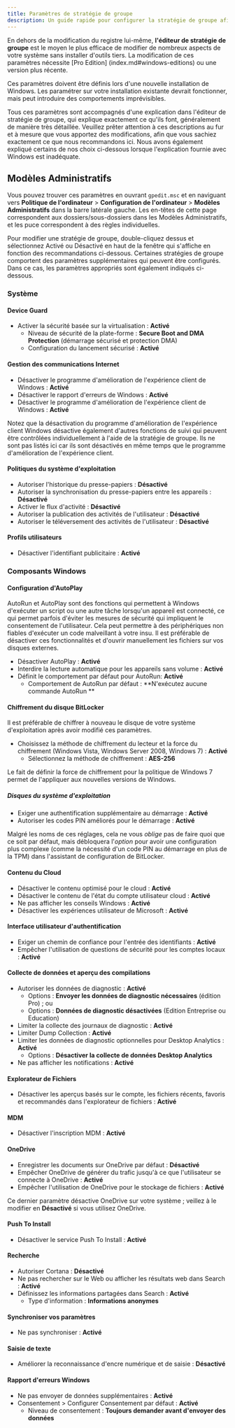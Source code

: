 ```yaml
---
title: Paramètres de stratégie de groupe
description: Un guide rapide pour configurer la stratégie de groupe afin de rendre Windows un peu plus respectueux de la vie privée.
---
```


En dehors de la modification du registre lui-même, **l'éditeur de stratégie de groupe** est le moyen le plus efficace de modifier de nombreux aspects de votre système sans installer d'outils tiers. La modification de ces paramètres nécessite [Pro Edition] (index.md#windows-editions) ou une version plus récente.

Ces paramètres doivent être définis lors d'une nouvelle installation de Windows. Les paramétrer sur votre installation existante devrait fonctionner, mais peut introduire des comportements imprévisibles.

Tous ces paramètres sont accompagnés d'une explication dans l'éditeur de stratégie de groupe, qui explique exactement ce qu'ils font, généralement de manière très détaillée. Veuillez prêter attention à ces descriptions au fur et à mesure que vous apportez des modifications, afin que vous sachiez exactement ce que nous recommandons ici. Nous avons également expliqué certains de nos choix ci-dessous lorsque l'explication fournie avec Windows est inadéquate.

## Modèles Administratifs

Vous pouvez trouver ces paramètres en ouvrant `gpedit.msc` et en naviguant vers **Politique de l'ordinateur** > **Configuration de l'ordinateur** > **Modèles Administratifs** dans la barre latérale gauche. Les en-têtes de cette page correspondent aux dossiers/sous-dossiers dans les Modèles Administratifs, et les puce correspondent à des règles individuelles.

Pour modifier une stratégie de groupe, double-cliquez dessus et sélectionnez Activé ou Désactivé en haut de la fenêtre qui s'affiche en fonction des recommandations ci-dessous. Certaines stratégies de groupe comportent des paramètres supplémentaires qui peuvent être configurés. Dans ce cas, les paramètres appropriés sont également indiqués ci-dessous.

### Système

#### Device Guard

- Activer la sécurité basée sur la virtualisation : **Activé**
  - Niveau de sécurité de la plate-forme : **Secure Boot and DMA Protection** (démarrage sécurisé et protection DMA)
  - Configuration du lancement sécurisé : **Activé**

#### Gestion des communications Internet

- Désactiver le programme d'amélioration de l'expérience client de Windows : **Activé**
- Désactiver le rapport d'erreurs de Windows : **Activé**
- Désactiver le programme d'amélioration de l'expérience client de Windows : **Activé**

Notez que la désactivation du programme d'amélioration de l'expérience client Windows désactive également d'autres fonctions de suivi qui peuvent être contrôlées individuellement à l'aide de la stratégie de groupe. Ils ne sont pas listés ici car ils sont désactivés en même temps que le programme d'amélioration de l'expérience client.

#### Politiques du système d'exploitation

- Autoriser l'historique du presse-papiers : **Désactivé**
- Autoriser la synchronisation du presse-papiers entre les appareils : **Désactivé**
- Activer le flux d'activité : **Désactivé**
- Autoriser la publication des activités de l'utilisateur : **Désactivé**
- Autoriser le téléversement des activités de l'utilisateur : **Désactivé**

#### Profils utilisateurs

- Désactiver l'identifiant publicitaire : **Activé**

### Composants Windows

#### Configuration d'AutoPlay

AutoRun et AutoPlay sont des fonctions qui permettent à Windows d'exécuter un script ou une autre tâche lorsqu'un appareil est connecté, ce qui permet parfois d'éviter les mesures de sécurité qui impliquent le consentement de l'utilisateur. Cela peut permettre à des périphériques non fiables d'exécuter un code malveillant à votre insu. Il est préférable de désactiver ces fonctionnalités et d'ouvrir manuellement les fichiers sur vos disques externes.

- Désactiver AutoPlay : **Activé**
- Interdire la lecture automatique pour les appareils sans volume : **Activé**
- Définit le comportement par défaut pour AutoRun: **Activé**
  - Comportement de AutoRun par défaut : \*\*N'exécutez aucune commande AutoRun \*\*

#### Chiffrement du disque BitLocker

Il est préférable de chiffrer à nouveau le disque de votre système d'exploitation après avoir modifié ces paramètres.

- Choisissez la méthode de chiffrement du lecteur et la force du chiffrement (Windows Vista, Windows Server 2008, Windows 7) : **Activé**
  - Sélectionnez la méthode de chiffrement : **AES-256**

Le fait de définir la force de chiffrement pour la politique de Windows 7 permet de l'appliquer aux nouvelles versions de Windows.

##### Disques du système d'exploitation

- Exiger une authentification supplémentaire au démarrage : **Activé**
- Autoriser les codes PIN améliorés pour le démarrage : **Activé**

Malgré les noms de ces réglages, cela ne vous _oblige_ pas de faire quoi que ce soit par défaut, mais débloquera l'_option_ pour avoir une configuration plus complexe (comme la nécessité d'un code PIN au démarrage en plus de la TPM) dans l'assistant de configuration de BitLocker.

#### Contenu du Cloud

- Désactiver le contenu optimisé pour le cloud : **Activé**
- Désactiver le contenu de l'état du compte utilisateur cloud : **Activé**
- Ne pas afficher les conseils Windows : **Activé**
- Désactiver les expériences utilisateur de Microsoft : **Activé**

#### Interface utilisateur d'authentification

- Exiger un chemin de confiance pour l'entrée des identifiants : **Activé**
- Empêcher l'utilisation de questions de sécurité pour les comptes locaux : **Activé**

#### Collecte de données et aperçu des compilations

- Autoriser les données de diagnostic : **Activé**
  - Options : **Envoyer les données de diagnostic nécessaires** (édition Pro) ; ou
  - Options : **Données de diagnostic désactivées** (Edition Entreprise ou Education)
- Limiter la collecte des journaux de diagnostic : **Activé**
- Limiter Dump Collection : **Activé**
- Limiter les données de diagnostic optionnelles pour Desktop Analytics : **Activé**
  - Options : **Désactiver la collecte de données Desktop Analytics**
- Ne pas afficher les notifications : **Activé**

#### Explorateur de Fichiers

- Désactiver les aperçus basés sur le compte, les fichiers récents, favoris et recommandés dans l'explorateur de fichiers : **Activé**

#### MDM

- Désactiver l'inscription MDM : **Activé**

#### OneDrive

- Enregistrer les documents sur OneDrive par défaut : **Désactivé**
- Empêcher OneDrive de générer du trafic jusqu'à ce que l'utilisateur se connecte à OneDrive : **Activé**
- Empêcher l'utilisation de OneDrive pour le stockage de fichiers : **Activé**

Ce dernier paramètre désactive OneDrive sur votre système ; veillez à le modifier en **Désactivé** si vous utilisez OneDrive.

#### Push To Install

- Désactiver le service Push To Install : **Activé**

#### Recherche

- Autoriser Cortana : **Désactivé**
- Ne pas rechercher sur le Web ou afficher les résultats web dans Search : **Activé**
- Définissez les informations partagées dans Search : **Activé**
  - Type d'information : **Informations anonymes**

#### Synchroniser vos paramètres

- Ne pas synchroniser : **Activé**

#### Saisie de texte

- Améliorer la reconnaissance d'encre numérique et de saisie : **Désactivé**

#### Rapport d'erreurs Windows

- Ne pas envoyer de données supplémentaires : **Activé**
- Consentement > Configurer Consentement par défaut : **Activé**
  - Niveau de consentement : **Toujours demander avant d'envoyer des données**
